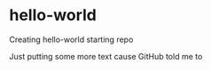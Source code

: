 # hello-world
Creating hello-world starting repo

Just putting some more text cause GitHub told me to
